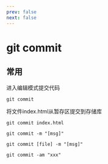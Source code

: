 ```yaml
---
prev: false
next: false
---
```

# git commit
## 常用
进入编辑模式提交代码
```git
git commit
```
将文件index.html从暂存区提交到存储库
```git
git commit index.html
```
```git
git commit -m "[msg]"
```
```git
git commit [file] -m "[msg]"
```
```git
git commit -am "xxx"
```